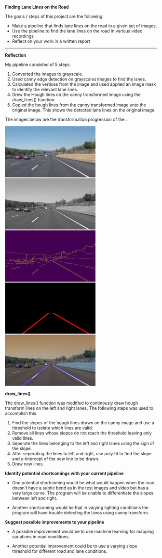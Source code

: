 **Finding Lane Lines on the Road**

The goals / steps of this project are the following:
* Make a pipeline that finds lane lines on the road in a given set of images.
* Use the pipeline to find the lane lines on the road in various video recordings 
* Reflect on your work in a written report 

[//]: # (Image References)

[image1]: ./MD_images/solidWhiteCurve.jpg "Original image"
[image2]: ./examples/grayscale.jpg "Grayscale"
[image3]: ./MD_images/edges.jpg "Canny edge detection"
[image4]: ./MD_images/Hough_Lines.jpg "Lane line drawn"
[image5]: ./MD_images/solidWhiteCurvefinal.jpg "Lane line drawn"
---
**Reflection**

My pipeline consisted of 5 steps. 
1. Converted the images to grayscale.
1. Used canny edge detection on grayscales images to find the lanes.
1. Calculated the vertices from the image and used applied an image mask to identify the relevant lane lines.
1. Drew the Hough lines on the canny transformed image using the draw_lines() function.
1. Copied the hough lines from the canny transformed image unto the original image. This shows the detected lane lines on the original image.

The images below are the transformation progression of the : 

![SolidWhiteCurve][image1] ![SolidWhiteCurve][image2] ![SolidWhiteCurve][image3] ![SolidWhiteCurve][image4] ![SolidWhiteCurve][image5]

**draw_lines()** 

The draw_lines() function was modified to continously draw hough transform lines on the left and right lanes. The following steps was used to accomplish this.
1. Find the slopes of the hough lines drawn on the canny image and use a threshold to isolate which lines are valid. 
1. Remove all lines whose slopes do not reach the threshold leaving only valid lines.
1. Seperate the lines belonging to the left and right lanes using the sign of the slope.  
1. After seperating the lines to left and right, use poly fit to find the slope and y-intercept of the new line to be drawn.
1. Draw new lines.

**Identify potential shortcomings with your current pipeline**


* One potential shortcoming would be what would happen when the road doesn't have a subtle bend as in the test images and video but has a very large curve. The program will be unable to differentiate the slopes between left and right.

* Another shortcoming would be that in varying lighting conditions the program will have trouble detecting the lanes using canny  transform.


**Suggest possible improvements to your pipeline**

* A possible improvement would be to use machine learning for mapping variations in road conditions.

* Another potential improvement could be to use a varying slope threshold for different road and lane conditions.

